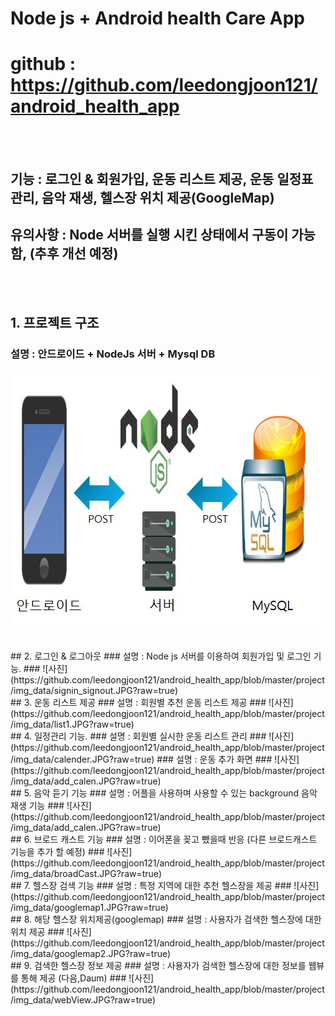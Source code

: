 # Node js + Android health Care App
# github : https://github.com/leedongjoon121/android_health_app
<br/><br/>
##  기능 : 로그인 & 회원가입, 운동 리스트 제공, 운동 일정표 관리, 음악 재생,  헬스장 위치 제공(GoogleMap)
## 유의사항 : Node 서버를 실행 시킨 상태에서 구동이 가능함, (추후 개선 예정)
<br/><br/>
## 1. 프로젝트 구조
###  설명 :  안드로이드 + NodeJs 서버 + Mysql DB
### ![사진](https://github.com/leedongjoon121/android_health_app/blob/master/project/img_data/architecture.JPG?raw=true)
<br/>
## 2. 로그인 & 로그아웃 
###  설명 :  Node js 서버를 이용하여 회원가입 및 로그인 기능.
### ![사진](https://github.com/leedongjoon121/android_health_app/blob/master/project/img_data/signin_signout.JPG?raw=true)
<br/>
## 3. 운동 리스트  제공
###  설명 :  회원별 추천 운동 리스트 제공
### ![사진](https://github.com/leedongjoon121/android_health_app/blob/master/project/img_data/list1.JPG?raw=true)
<br/>
## 4. 일정관리 기능. 
###  설명 :  회원별 실시한 운동 리스트 관리
### ![사진](https://github.com/leedongjoon121/android_health_app/blob/master/project/img_data/calender.JPG?raw=true)
### 설명 : 운동 추가 화면
### ![사진](https://github.com/leedongjoon121/android_health_app/blob/master/project/img_data/add_calen.JPG?raw=true)
<br/>
## 5. 음악 듣기 기능
###  설명 :  어플을 사용하며 사용할 수 있는 background 음악 재생 기능
### ![사진](https://github.com/leedongjoon121/android_health_app/blob/master/project/img_data/add_calen.JPG?raw=true)
<br/>
## 6. 브로드 캐스트 기능
###  설명 :  이어폰을 꽂고 뺐을때 반응 (다른 브로드캐스트 기능을 추가 할 예정)
### ![사진](https://github.com/leedongjoon121/android_health_app/blob/master/project/img_data/broadCast.JPG?raw=true)
<br/>
## 7. 헬스장 검색 기능
###  설명 :  특정 지역에 대한 추천 헬스장을 제공
### ![사진](https://github.com/leedongjoon121/android_health_app/blob/master/project/img_data/googlemap1.JPG?raw=true)

<br/>
## 8. 해당 헬스장 위치제공(googlemap)
###  설명 :  사용자가 검색한 헬스장에 대한 위치 제공
### ![사진](https://github.com/leedongjoon121/android_health_app/blob/master/project/img_data/googlemap2.JPG?raw=true)

<br/>
## 9. 검색한 헬스장 정보 제공
###  설명 :  사용자가 검색한 헬스장에 대한 정보를 웹뷰를 통해 제공 (다음,Daum)
### ![사진](https://github.com/leedongjoon121/android_health_app/blob/master/project/img_data/webView.JPG?raw=true)

